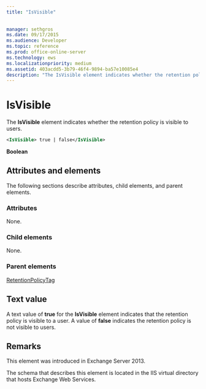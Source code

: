 ```yaml
---
title: "IsVisible"
 
 
manager: sethgros
ms.date: 09/17/2015
ms.audience: Developer
ms.topic: reference
ms.prod: office-online-server
ms.technology: ews
ms.localizationpriority: medium
ms.assetid: 403acdd5-3b79-46f4-9894-ba57e10085e4
description: "The IsVisible element indicates whether the retention policy is visible to users."
---
```


# IsVisible

The **IsVisible** element indicates whether the retention policy is visible to users. 
  
```XML
<IsVisible> true | false</IsVisible>
```

 **Boolean**
## Attributes and elements

The following sections describe attributes, child elements, and parent elements.
  
### Attributes

None.
  
### Child elements

None.
  
### Parent elements

[RetentionPolicyTag](retentionpolicytag.md)
  
## Text value

A text value of **true** for the **IsVisible** element indicates that the retention policy is visible to a user. A value of **false** indicates the retention policy is not visible to users. 
  
## Remarks

This element was introduced in Exchange Server 2013.
  
The schema that describes this element is located in the IIS virtual directory that hosts Exchange Web Services.
  

